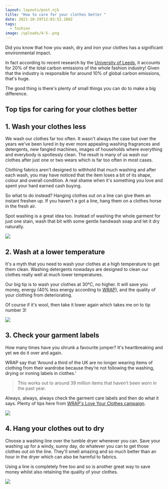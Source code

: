 ```yaml
---
layout: layouts/post.njk
title: "How to care for your clothes better "
date: 2021-10-29T12:03:52.288Z
tags:
  - fashion
image: /uploads/4-5-.png
---
```

Did you know that how you wash, dry and iron your clothes has a significant environmental impact.  

In fact according to recent research by the [University of Leeds](https://www.policyconnect.org.uk/research/net-zero-exchanges-connecting-policy-and-research-climate-action), it accounts for 20% of the total carbon emissions of the whole fashion industry! Given that the industry is responsible for around 10% of global carbon emissions, that's huge.  

The good thing is there's plenty of small things you can do to make a big difference. 

## Top tips for caring for your clothes better

## 1. Wash your clothes less

We wash our clothes far too often.  It wasn't always the case but over the years we've been lured in by ever more appealing washing fragrances and detergents, new fangled machines, images of households where everything and everybody is spotlessly clean.  The result is many of us wash our clothes after just one or two wears which is far too often in most cases. 

Clothing fabrics aren't designed to withhold that much washing and after each wash, you may have noticed that the item loses a bit of its shape, colour and overall condition.  A real shame when it's something you love and spent your hard earned cash buying.  

So what to do instead? Hanging clothes out on a line can give them an instant freshen up.  If you haven't a got a line, hang them on a clothes horse in the fresh air. 

Spot washing is a great idea too.  Instead of washing the whole garment for just one stain, wash that bit with some gentle handwash soap and let it dry naturally. 

![](/uploads/2-2-.png)

## 2. Wash at a lower temperature

It's a myth that you need to wash your clothes at a high temperature to get them clean.  Washing detergents nowadays are designed to clean our clothes really well at much lower temperatures.  

Our big tip is to wash your clothes at 30°C, no higher.  It will save you money, energy (40% less energy according to [WRAP](https://www.loveyourclothes.org.uk/tips/dirty-laundry-doodles)), and the quality of your clothing from deteriorating. 

Of course if it's wool, then take it lower again which takes me on to tip number 3! 

![](/uploads/3-4-.png)

## 3. Check your garment labels

How many times have you shrunk a favourite jumper? It's heartbreaking and yet we do it over and again.  

WRAP say that 'Around a third of the UK are no longer wearing items of clothing from their wardrobe because they’re not following the washing, drying or ironing labels in clothes.'

> This works out to around 39 million items that haven’t been worn in the past year.

Always, always, always check the garment care labels and then do what it says.  Plenty of tips here from [WRAP's Love Your Clothes campaign](https://www.loveyourclothes.org.uk/blogs/know-your-care-labels-insideout). 

![](/uploads/5-1-.png)

## 4. Hang your clothes out to dry

Choose a washing line over the tumble dryer whenever you can.  Save your washing up for a windy, sunny day, do whatever you can to get those clothes out on the line.  They'll smell amazing and so much better than an hour in the dryer which can also be harmful to fabrics. 

Using a line is completely free too and so is another great way to save money whilst also retaining the quality of your clothes.  

![](/uploads/1-1-.png)